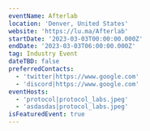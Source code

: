 ```yaml
---
eventName: Afterlab
location: 'Denver, United States'
website: 'https://lu.ma/Afterlab'
startDate: '2023-03-03T00:00:00.000Z'
endDate: '2023-03-03T06:00:00.000Z'
tag: Industry Event
dateTBD: false
preferredContacts:
  - 'twitter|https://www.google.com'
  - 'discord|https://www.google.com'
eventHosts:
  - 'protocol|protocol_labs.jpeg'
  - 'asdasdas|protocol_labs.jpeg'
isFeaturedEvent: true
---
```


